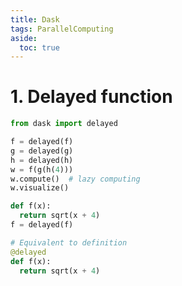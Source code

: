 ```yaml
---
title: Dask
tags: ParallelComputing
aside:
  toc: true
---
```


<!--more-->

# 1. Delayed function

```python
from dask import delayed

f = delayed(f)
g = delayed(g)
h = delayed(h)
w = f(g(h(4)))
w.compute()  # lazy computing
w.visualize()
```

```python
def f(x):
  return sqrt(x + 4)
f = delayed(f)

# Equivalent to definition
@delayed
def f(x):
  return sqrt(x + 4)
```
